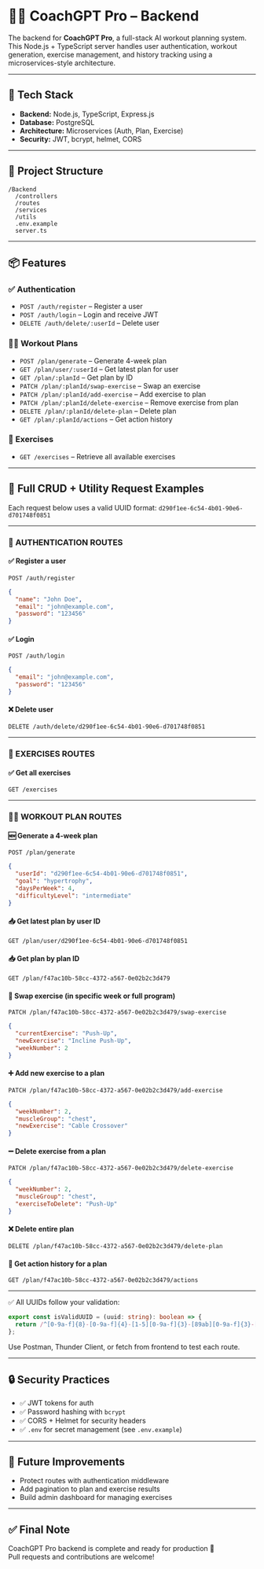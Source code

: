 # 🏋️‍♂️ CoachGPT Pro – Backend

The backend for **CoachGPT Pro**, a full-stack AI workout planning system.  
This Node.js + TypeScript server handles user authentication, workout generation, exercise management, and history tracking using a microservices-style architecture.

---

## 🚀 Tech Stack

- **Backend:** Node.js, TypeScript, Express.js  
- **Database:** PostgreSQL  
- **Architecture:** Microservices (Auth, Plan, Exercise)  
- **Security:** JWT, bcrypt, helmet, CORS

---

## 📁 Project Structure

```
/Backend
  /controllers
  /routes
  /services
  /utils
  .env.example
  server.ts
```

---

## 📦 Features

### ✅ Authentication
- `POST /auth/register` – Register a user  
- `POST /auth/login` – Login and receive JWT  
- `DELETE /auth/delete/:userId` – Delete user  

### 🏋️‍♀️ Workout Plans
- `POST /plan/generate` – Generate 4-week plan  
- `GET /plan/user/:userId` – Get latest plan for user  
- `GET /plan/:planId` – Get plan by ID  
- `PATCH /plan/:planId/swap-exercise` – Swap an exercise  
- `PATCH /plan/:planId/add-exercise` – Add exercise to plan  
- `PATCH /plan/:planId/delete-exercise` – Remove exercise from plan  
- `DELETE /plan/:planId/delete-plan` – Delete plan  
- `GET /plan/:planId/actions` – Get action history  

### 🧠 Exercises
- `GET /exercises` – Retrieve all available exercises  

---

## 🧪 Full CRUD + Utility Request Examples

Each request below uses a valid UUID format:
`d290f1ee-6c54-4b01-90e6-d701748f0851`

---

### 🔐 AUTHENTICATION ROUTES

#### ✅ Register a user  
`POST /auth/register`
```json
{
  "name": "John Doe",
  "email": "john@example.com",
  "password": "123456"
}
```

#### ✅ Login  
`POST /auth/login`
```json
{
  "email": "john@example.com",
  "password": "123456"
}
```

#### ❌ Delete user  
`DELETE /auth/delete/d290f1ee-6c54-4b01-90e6-d701748f0851`

---

### 🧠 EXERCISES ROUTES

#### ✅ Get all exercises  
`GET /exercises`

---

### 🏋️‍♂️ WORKOUT PLAN ROUTES

#### 🆕 Generate a 4-week plan  
`POST /plan/generate`
```json
{
  "userId": "d290f1ee-6c54-4b01-90e6-d701748f0851",
  "goal": "hypertrophy",
  "daysPerWeek": 4,
  "difficultyLevel": "intermediate"
}
```

#### 📥 Get latest plan by user ID  
`GET /plan/user/d290f1ee-6c54-4b01-90e6-d701748f0851`

#### 📥 Get plan by plan ID  
`GET /plan/f47ac10b-58cc-4372-a567-0e02b2c3d479`

#### 🔁 Swap exercise (in specific week or full program)  
`PATCH /plan/f47ac10b-58cc-4372-a567-0e02b2c3d479/swap-exercise`
```json
{
  "currentExercise": "Push-Up",
  "newExercise": "Incline Push-Up",
  "weekNumber": 2
}
```

#### ➕ Add new exercise to a plan  
`PATCH /plan/f47ac10b-58cc-4372-a567-0e02b2c3d479/add-exercise`
```json
{
  "weekNumber": 2,
  "muscleGroup": "chest",
  "newExercise": "Cable Crossover"
}
```

#### ➖ Delete exercise from a plan  
`PATCH /plan/f47ac10b-58cc-4372-a567-0e02b2c3d479/delete-exercise`
```json
{
  "weekNumber": 2,
  "muscleGroup": "chest",
  "exerciseToDelete": "Push-Up"
}
```

#### ❌ Delete entire plan  
`DELETE /plan/f47ac10b-58cc-4372-a567-0e02b2c3d479/delete-plan`

#### 📜 Get action history for a plan  
`GET /plan/f47ac10b-58cc-4372-a567-0e02b2c3d479/actions`

---

✅ All UUIDs follow your validation:
```ts
export const isValidUUID = (uuid: string): boolean => {
  return /^[0-9a-f]{8}-[0-9a-f]{4}-[1-5][0-9a-f]{3}-[89ab][0-9a-f]{3}-[0-9a-f]{12}$/.test(uuid);
};
```

Use Postman, Thunder Client, or fetch from frontend to test each route.

---

## 🔒 Security Practices

- ✅ JWT tokens for auth  
- ✅ Password hashing with `bcrypt`  
- ✅ CORS + Helmet for security headers  
- ✅ `.env` for secret management (see `.env.example`)  

---

## 📌 Future Improvements

- Protect routes with authentication middleware  
- Add pagination to plan and exercise results  
- Build admin dashboard for managing exercises  

---

## ✅ Final Note

CoachGPT Pro backend is complete and ready for production 🚀  
Pull requests and contributions are welcome!

